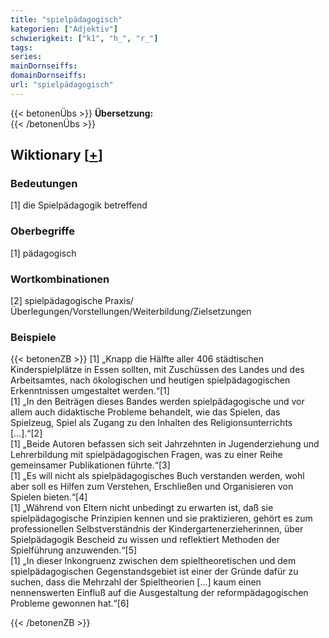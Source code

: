 ```yaml
---
title: "spielpädagogisch"
kategorien: ["Adjektiv"]
schwierigkeit: ["k1", "h_", "r_"]
tags:
series:
mainDornseiffs:
domainDornseiffs:
url: "spielpädagogisch"
---
```


{{< betonenÜbs >}}
**Übersetzung:**  
{{< /betonenÜbs >}}

## Wiktionary [[+](https://de.wiktionary.org/wiki/spielpädagogisch)]

### Bedeutungen
[1] die Spielpädagogik betreffend  

### Oberbegriffe
[1] pädagogisch  

### Wortkombinationen
[2] spielpädagogische Praxis/Überlegungen/Vorstellungen/Weiterbildung/Zielsetzungen  

### Beispiele
{{< betonenZB >}}
[1] „Knapp die Hälfte aller 406 städtischen Kinderspielplätze in Essen sollten, mit Zuschüssen des Landes und des Arbeitsamtes, nach ökologischen und heutigen spielpädagogischen Erkenntnissen umgestaltet werden.“[1]  
[1] „In den Beiträgen dieses Bandes werden spielpädagogische und vor allem auch didaktische Probleme behandelt, wie das Spielen, das Spielzeug, Spiel als Zugang zu den Inhalten des Religionsunterrichts […].“[2]  
[1] „Beide Autoren befassen sich seit Jahrzehnten in Jugenderziehung und Lehrerbildung mit spielpädagogischen Fragen, was zu einer Reihe gemeinsamer Publikationen führte.“[3]  
[1] „Es will nicht als spielpädagogisches Buch verstanden werden, wohl aber soll es Hilfen zum Verstehen, Erschließen und Organisieren von Spielen bieten.“[4]  
[1] „Während von Eltern nicht unbedingt zu erwarten ist, daß sie spielpädagogische Prinzipien kennen und sie praktizieren, gehört es zum professionellen Selbstverständnis der Kindergartenerzieherinnen, über Spielpädagogik Bescheid zu wissen und  reflektiert Methoden der Spielführung anzuwenden.“[5]  
[1] „In dieser Inkongruenz zwischen dem spieltheoretischen und dem spielpädagogischen Gegenstandsgebiet ist einer der Gründe dafür zu suchen, dass die Mehrzahl der Spieltheorien […] kaum einen nennenswerten Einfluß auf die Ausgestaltung der reformpädagogischen Probleme gewonnen hat.“[6]  

{{< /betonenZB >}}

